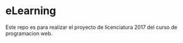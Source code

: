 # eLearning
Este repo es para realizar el proyecto de licenciatura 2017 del curso de programacion web.
